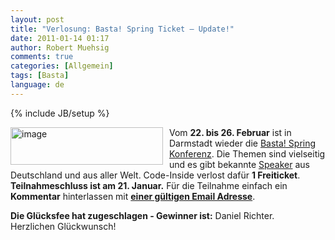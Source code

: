 ```yaml
---
layout: post
title: "Verlosung: Basta! Spring Ticket – Update!"
date: 2011-01-14 01:17
author: Robert Muehsig
comments: true
categories: [Allgemein]
tags: [Basta]
language: de
---
```

{% include JB/setup %}
<p><a href="{{BASE_PATH}}/assets/wp-images-de/image1166.png"><img style="border-right-width: 0px; margin: 0px 10px 0px 0px; display: inline; border-top-width: 0px; border-bottom-width: 0px; border-left-width: 0px" title="image" border="0" alt="image" align="left" src="{{BASE_PATH}}/assets/wp-images-de/image_thumb348.png" width="244" height="60" /></a></p>  <p>Vom <strong>22. bis 26. Februar</strong> ist in Darmstadt wieder die <a href="http://it-republik.de/dotnet/basta10spring/">Basta! Spring Konferenz</a>. Die Themen sind vielseitig und es gibt bekannte <a href="http://it-republik.de/dotnet/basta10spring/speaker/">Speaker</a> aus Deutschland und aus aller Welt. Code-Inside verlost dafür <strong>1 Freiticket</strong>. <strong>Teilnahmeschluss ist am 21. Januar.</strong> Für die Teilnahme einfach ein <strong>Kommentar</strong> hinterlassen mit <strong><u>einer gültigen Email Adresse</u></strong>.</p>  <p><strong>Die Glücksfee hat zugeschlagen - Gewinner ist:</strong> Daniel Richter.    <br />Herzlichen Glückwunsch!</p>
